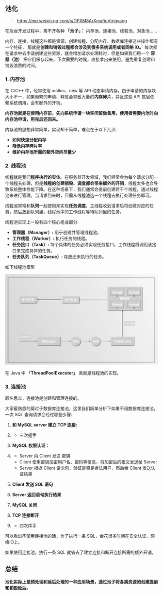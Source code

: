## 池化

> https://mp.weixin.qq.com/s/OPXM8ArXmafiuVtrjqvacg

在后台开发过程中，离不开各种 **「池子」：** 内存池、连接池、线程池、对象池......

内存、连接、线程这些都是资源，创建线程、分配内存、数据库连接这些操作都有一个特征， 那就是**创建和销毁过程都会涉及到很多系统调用或者网络 IO。** 每次都在请求中去申请创建这些资源，就会增加请求处理耗时，但是如果我们用一个 **容器（池）** 把它们保存起来，下次需要的时候，直接拿出来使用，避免重复创建和销毁浪费的时间。

### 1. 内存池

在 C/C++ 中，经常使用 malloc、new 等 API 动态申请内存。由于申请的内存块大小不一，如果频繁的申请、释放会导致大量的**内存碎片**，并且这些  API 底层依赖系统调用，会有额外的开销。

**内存池就是在使用内存前，先向系统申请一块空间留做备用，使用者需要内池时向内存池申请，用完后还回来。**

内存池的思想非常简单，实现却不简单，难点在于以下几点:

- **如何快速分配内存**
- **降低内存碎片率**
- **维护内存池所需的额外空间尽量少**

### 2. 线程池

线程就是我们**程序执行的实体**。在服务器开发领域，我们经常会为每个请求分配一个线程去处理，但是**线程的创建销毁、调度都会带来额外的开销**，线程太多也会导致系统整体性能下降。在这种场景下，我们通常会提前创建若干个线程，通过线程池来进行管理。当请求到来时，只需从线程池选一个线程去执行处理任务即可。

线程池常常和**队列**一起使用来实现**任务调度**，主线程收到请求后将创建对应的任务，然后放到队列里，线程池中的工作线程等待队列里的任务。

线程池实现上一般有四个核心组成部分:

- **管理器（Manager）:** 用于创建并管理线程池。
- **工作线程（Worker）:** 执行任务的线程。
- **任务接口（Task）:** 每个具体的任务必须实现任务接口，工作线程将调用该接口来完成具体的任务。
- **任务队列（TaskQueue）:** 存放还未执行的任务。



如下线程池模型

![](image/线程池模型.jpg)

在 Java 中 **「ThreadPoolExecutor」** 类就是线程池的实现。

### 3. 连接池

顾名思义，连接池是创建和管理连接的。

大家最熟悉的莫过于数据库连接池，这里我们简单分析下如果不用数据库连接池，一次 SQL 查询请求会经过哪些步骤:

1. **和 MySQL server 建立 TCP 连接:**

2. - 三次握手

3. **MySQL 权限认证：**

4. - Server 向 Client 发送 密钥
   - Client 使用密钥加密用户名、密码等信息，将加密后的报文发送给 Server
   - Server 根据 Client 请求包，验证是否是合法用户，然后给 Client 发送认证结果

5. **Client 发送 SQL 语句**

6. **Server 返回语句执行结果**

7. **MySQL 关闭**

8. **TCP 连接断开**

9. - 四次挥手

可以看出不使用连接池的话，为了执行一条 SQL，会花很多时间在安全认证、网络IO上。

如果使用连接池，执行一条 SQL 就省去了建立连接和断开连接所需的额外开销。



## 总结

**池化实际上是预处理和延后处理的一种应用场景，通过池子将各类资源的创建提前和销毁延后。**

